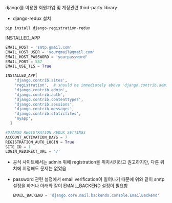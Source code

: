 [office-doc]:https://django-registration-redux.readthedocs.io/en/latest/index.html
[templates]: https://github.com/macropin/django-registration/tree/master/registration/templates/registration

django를 이용한 회원가입 및 계정관련 third-party library

- django-redux 설치

```python
pip install django-registration-redux
```

INSTALLED_APP

```python
EMAIL_HOST = 'smtp.gmail.com'
EMAIL_HOST_USER = 'yourgmail@gmail.com'
EMAIL_HOST_PASSWORD = 'yourpassword'
EMAIL_PORT = 587
EMAIL_USE_TLS = True

INSTALLED_APP[
  	'django.contrib.sites',
    'registration',  # should be immediately above 'django.contrib.admin'
  	'django.contrib.admin',
    'django.contrib.auth',
    'django.contrib.contenttypes',
    'django.contrib.sessions',
    'django.contrib.messages',
    'django.contrib.staticfiles',    
    'myapp',
  ]		

#DJANGO REGISTRATION REDUX SETTINGS
ACCOUNT_ACTIVATION_DAYS = 7
REGISTRATION_AUTO_LOGIN = True
SITE_ID = 1
LOGIN_REDIRECT_URL = '/'
```

- 공식 사이트에서는 admin 위에 registration을 위치시키라고 권고하지만, 다른 위치에 지정해도 문제는 없었음

- password 관련 설정에서 email verification이 일어나기 때문에 위와 같이 smtp 설정을 하거나 아래와 같이 EMAIL_BACKEND 설정이 필요함

  ```python
  EMAIL_BACKEND = 'django.core.mail.backends.console.EmailBackend'
  ```

  